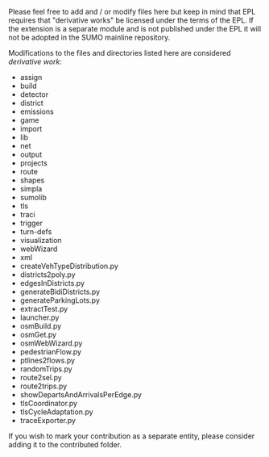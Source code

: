 Please feel free to add and / or modify files here but keep in mind that
EPL requires that "derivative works" be licensed under the terms of the EPL.
If the extension is a separate module and is not published under the EPL
it will not be adopted in the SUMO mainline repository.

Modifications to the files and directories listed here are considered _derivative work_:

- assign
- build
- detector
- district
- emissions
- game
- import
- lib
- net
- output
- projects
- route
- shapes
- simpla
- sumolib
- tls
- traci
- trigger
- turn-defs
- visualization
- webWizard
- xml
- createVehTypeDistribution.py
- districts2poly.py
- edgesInDistricts.py
- generateBidiDistricts.py
- generateParkingLots.py
- extractTest.py
- launcher.py
- osmBuild.py
- osmGet.py
- osmWebWizard.py
- pedestrianFlow.py
- ptlines2flows.py
- randomTrips.py
- route2sel.py
- route2trips.py
- showDepartsAndArrivalsPerEdge.py
- tlsCoordinator.py
- tlsCycleAdaptation.py
- traceExporter.py

If you wish to mark your contribution as a separate entity,
please consider adding it to the contributed folder.
